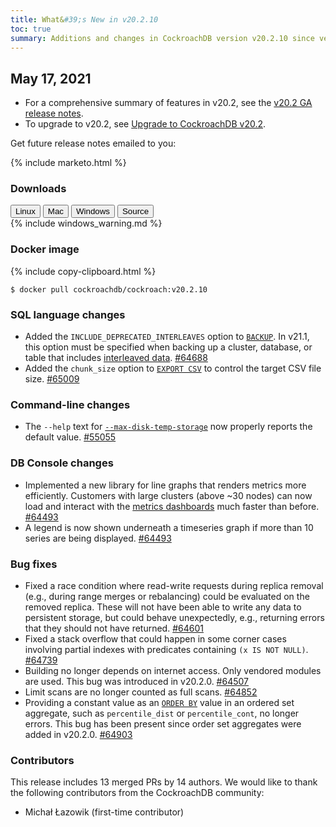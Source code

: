 ```yaml
---
title: What&#39;s New in v20.2.10
toc: true
summary: Additions and changes in CockroachDB version v20.2.10 since version v20.2.9
---
```


## May 17, 2021

- For a comprehensive summary of features in v20.2, see the [v20.2 GA release notes](v20.2.0.html).
- To upgrade to v20.2, see [Upgrade to CockroachDB v20.2](../v20.2/upgrade-cockroach-version.html).

Get future release notes emailed to you:

{% include marketo.html %}


### Downloads

<div id="os-tabs" class="filters clearfix">
    <a href="https://binaries.cockroachdb.com/cockroach-v20.2.10.linux-amd64.tgz"><button id="linux" class="filter-button" data-scope="linux" data-eventcategory="linux-binary-release-notes">Linux</button></a>
    <a href="https://binaries.cockroachdb.com/cockroach-v20.2.10.darwin-10.9-amd64.tgz"><button id="mac" class="filter-button" data-scope="mac" data-eventcategory="mac-binary-release-notes">Mac</button></a>
    <a href="https://binaries.cockroachdb.com/cockroach-v20.2.10.windows-6.2-amd64.zip"><button id="windows" class="filter-button" data-scope="windows" data-eventcategory="windows-binary-release-notes">Windows</button></a>
    <a href="https://binaries.cockroachdb.com/cockroach-v20.2.10.src.tgz"><button id="source" class="filter-button" data-scope="source" data-eventcategory="source-release-notes">Source</button></a>
</div>

<section class="filter-content" data-scope="windows">
{% include windows_warning.md %}
</section>

### Docker image

{% include copy-clipboard.html %}
~~~shell
$ docker pull cockroachdb/cockroach:v20.2.10
~~~


### SQL language changes

- Added the `INCLUDE_DEPRECATED_INTERLEAVES` option to [`BACKUP`](../v20.2/backup.html). In v21.1, this option must be specified when backing up a cluster, database, or table that includes [interleaved data](../v20.2/interleave-in-parent.html). [#64688][#64688]
- Added the `chunk_size` option to [`EXPORT CSV`](../v20.2/export.html) to control the target CSV file size. [#65009][#65009]

### Command-line changes

- The `--help` text for [`--max-disk-temp-storage`](../v20.2/cockroach-start.html#flags) now properly reports the default value. [#55055][#55055]

### DB Console changes

- Implemented a new library for line graphs that renders metrics more efficiently. Customers with large clusters (above ~30 nodes) can now load and interact with the [metrics dashboards](../v20.2/ui-overview-dashboard.html) much faster than before. [#64493][#64493]
- A legend is now shown underneath a timeseries graph if more than 10 series are being displayed. [#64493][#64493]

### Bug fixes

- Fixed a race condition where read-write requests during replica removal (e.g., during range merges or rebalancing) could be evaluated on the removed replica. These will not have been able to write any data to persistent storage, but could behave unexpectedly, e.g., returning errors that they should not have returned. [#64601][#64601]
- Fixed a stack overflow that could happen in some corner cases involving partial indexes with predicates containing `(x IS NOT NULL)`. [#64739][#64739]
- Building no longer depends on internet access. Only vendored modules are used. This bug was introduced in v20.2.0. [#64507][#64507]
- Limit scans are no longer counted as full scans. [#64852][#64852]
- Providing a constant value as an [`ORDER BY`](../v20.2/order-by.html) value in an ordered set aggregate, such as `percentile_dist` or `percentile_cont`, no longer errors. This bug has been present since order set aggregates were added in v20.2.0. [#64903][#64903]

### Contributors

This release includes 13 merged PRs by 14 authors.
We would like to thank the following contributors from the CockroachDB community:

- Michał Łazowik (first-time contributor)

[#55055]: https://github.com/cockroachdb/cockroach/pull/55055
[#64493]: https://github.com/cockroachdb/cockroach/pull/64493
[#64507]: https://github.com/cockroachdb/cockroach/pull/64507
[#64601]: https://github.com/cockroachdb/cockroach/pull/64601
[#64688]: https://github.com/cockroachdb/cockroach/pull/64688
[#64739]: https://github.com/cockroachdb/cockroach/pull/64739
[#64751]: https://github.com/cockroachdb/cockroach/pull/64751
[#64852]: https://github.com/cockroachdb/cockroach/pull/64852
[#64903]: https://github.com/cockroachdb/cockroach/pull/64903
[#65009]: https://github.com/cockroachdb/cockroach/pull/65009
[861aba7b4]: https://github.com/cockroachdb/cockroach/commit/861aba7b4